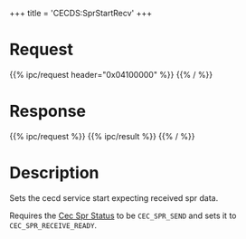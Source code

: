 +++
title = 'CECDS:SprStartRecv'
+++

# Request

{{% ipc/request header="0x04100000" %}}
{{% / %}}

# Response

{{% ipc/request %}}
{{% ipc/result %}}
{{% / %}}

# Description

Sets the cecd service start expecting received spr data.

Requires the [Cec Spr Status](CECD_Services#cecsprstatus "wikilink") to be `CEC_SPR_SEND` and sets it to `CEC_SPR_RECEIVE_READY`.
